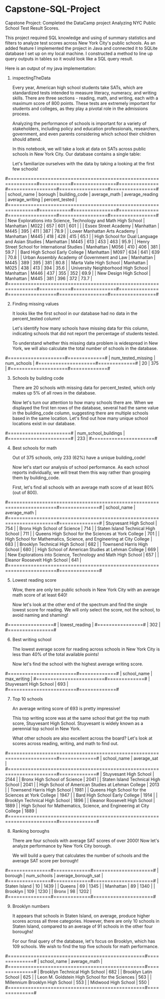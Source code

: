 # Capstone-SQL-Project
Capstone Project: Completed the DataCamp project Analyzing NYC Public School Test Result Scores. 

This project required SQL knowledge and using of summary statistics and filters to analyze test scores across New York City's public schools.
As an added feature I implemented the project in Java and connected it to SQLite database I set up on my local machine. I constructed a method to line up query outputs in tables so it would look like a SQL query result.

Here is an output of my java implementation:

1. inspectingTheData

   Every year,  American high school students take SATs,  which are standardized tests intended 
   to measure literacy,  numeracy, and writing skills. There are three sections - reading, math,
   and writing,  each with a maximum  score of 800 points.  These tests are extremely important 
   for students and colleges, as they play a pivotal role in the admissions process.

   Analyzing the performance  of schools is important for a variety of stakeholders,  including 
   policy and education professionals,  researchers,  government,  and even parents considering 
   which school their children should attend.

   In this notebook, we will take a look at data on SATs across public schools in New York City.
   Our database contains a single table:

   Let's familiarize ourselves with the data by taking a looking at the first few schools!

#================================================================#===========#===============#==============#=================#=================#================#
|                                                    school_name |   borough | building_code | average_math | average_reading | average_writing | percent_tested |
#================================================================#===========#===============#==============#=================#=================#================#
| New Explorations into Science, Technology and Math High School | Manhattan |          M022 |          657 |             601 |             601 |                |
|                                           Essex Street Academy | Manhattan |          M445 |          395 |             411 |             387 |           78.9 |
|                                   Lower Manhattan Arts Academy | Manhattan |          M445 |          418 |             428 |             415 |           65.1 |
|                High School for Dual Language and Asian Studies | Manhattan |          M445 |          613 |             453 |             463 |           95.9 |
|                  Henry Street School for International Studies | Manhattan |          M056 |          410 |             406 |             381 |           59.7 |
|                                 Bard High School Early College | Manhattan |          M097 |          634 |             641 |             639 |           70.8 |
|                   Urban Assembly Academy of Government and Law | Manhattan |          M445 |          389 |             395 |             381 |           80.8 |
|                                        Marta Valle High School | Manhattan |          M025 |          438 |             413 |             394 |           35.6 |
|                            University Neighborhood High School | Manhattan |          M446 |          437 |             355 |             352 |           69.9 |
|                                         New Design High School | Manhattan |          M445 |          381 |             396 |             372 |           73.7 |
#================================================================#===========#===============#==============#=================#=================#================#



2. Finding missing values

   It looks like the first school in our database had no data in the percent_tested column!

   Let's identify how many schools  have missing data for this column,  indicating schools that 
   did not report the percentage of students tested.

   To understand  whether this  missing data  problem is  widespread  in New York, we will also 
   calculate the total number of schools in the database.

#====================#=============#
| num_tested_missing | num_schools |
#====================#=============#
|                 20 |         375 |
#====================#=============#



3. Schools by building code

   There  are 20 schools  with  missing data for percent_tested,  which only makes up 5% of all 
   rows in the database.

   Now let's turn our attention to how  many schools there are. When we displayed the first ten 
   rows 
   of the database,  several had the same value  in the building_code column,  suggesting there 
   are  multiple schools  based in the  same location.  Let's  find out how  many unique school 
   locations exist in our database.

#======================#
| num_school_buildings |
#======================#
|                  233 |
#======================#



4. Best schools for math

   Out of 375 schools, only 233 (62%) have a unique building_code!

   Now let's start our analysis of school performance.  As each school reports individually, we 
   will treat them this way rather than grouping them by building_code.

   First, let's find all schools with an average math score of at least 80% (out of 800).

#=======================================================================#==============#
|                                                           school_name | average_math |
#=======================================================================#==============#
|                                                Stuyvesant High School |          754 |
|                                          Bronx High School of Science |          714 |
|                                   Staten Island Technical High School |          711 |
|                   Queens High School for the Sciences at York College |          701 |
| High School for Mathematics, Science, and Engineering at City College |          683 |
|                                        Brooklyn Technical High School |          682 |
|                                           Townsend Harris High School |          680 |
|                     High School of American Studies at Lehman College |          669 |
|        New Explorations into Science, Technology and Math High School |          657 |
|                                         Eleanor Roosevelt High School |          641 |
#=======================================================================#==============#



5. Lowest reading score

   Wow,  there are only ten public  schools in  New York City with  an average math score of at 
   least 640!

   Now let's look at the other end of the spectrum and find the single lowest score for reading.
   We will only select the score, not the school, to avoid naming and shaming!

#================#
| lowest_reading |
#================#
|            302 |
#================#



6. Best writing school

   The lowest average score for reading across schools in New York City is less than 40% of the 
   total available points!

   Now let's find the school with the highest average writing score.

#========================#=============#
|            school_name | max_writing |
#========================#=============#
| Stuyvesant High School |         693 |
#========================#=============#



7. Top 10 schools

   An average writing score of 693 is pretty impressive!

   This top writing score was at the  same school that got the top math score,  Stuyvesant High 
   School. 
   Stuyvesant is widely known as a perennial top school in New York.

   What other schools are also excellent across the board? Let's look at scores across reading, 
   writing, and math to find out.

#=======================================================================#=============#
|                                                           school_name | average_sat |
#=======================================================================#=============#
|                                                Stuyvesant High School |        2144 |
|                                          Bronx High School of Science |        2041 |
|                                   Staten Island Technical High School |        2041 |
|                     High School of American Studies at Lehman College |        2013 |
|                                           Townsend Harris High School |        1981 |
|                   Queens High School for the Sciences at York College |        1947 |
|                                        Bard High School Early College |        1914 |
|                                        Brooklyn Technical High School |        1896 |
|                                         Eleanor Roosevelt High School |        1889 |
| High School for Mathematics, Science, and Engineering at City College |        1889 |
#=======================================================================#=============#



8. Ranking boroughs

   There are four schools  with average SAT scores of over 2000!  Now let's analyze performance 
   by New York City borough.

   We will build a  query that calculates the  number of schools  and the average SAT score per 
   borough!

#===============#=============#=====================#
|       borough | num_schools | average_borough_sat |
#===============#=============#=====================#
| Staten Island |          10 |                1439 |
|        Queens |          69 |                1345 |
|     Manhattan |          89 |                1340 |
|      Brooklyn |         109 |                1230 |
|         Bronx |          98 |                1202 |
#===============#=============#=====================#



9. Brooklyn numbers

   It appears that schools in Staten Island, on average, produce higher scores across all three 
   categories. However,  there are only 10 schools in Staten Island,  compared to an average of 
   91 schools in the other four boroughs!

   For our final query of the database, let's focus on Brooklyn, which has 109 schools. We wish 
   to find the top five schools for math performance.

#================================================#==============#
|                                    school_name | average_math |
#================================================#==============#
|                 Brooklyn Technical High School |          682 |
|                          Brooklyn Latin School |          625 |
| Leon M. Goldstein High School for the Sciences |          563 |
|                Millennium Brooklyn High School |          553 |
|                            Midwood High School |          550 |
#================================================#==============#
